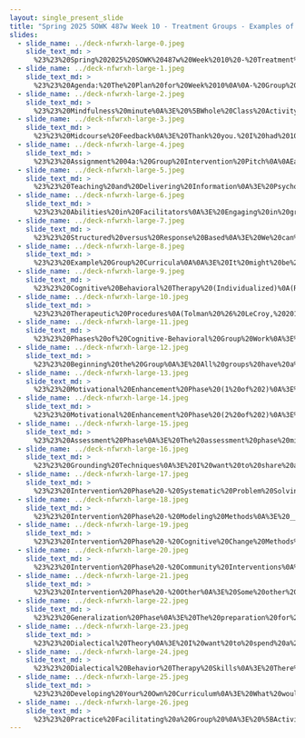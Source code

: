 ```yaml
---
layout: single_present_slide
title: "Spring 2025 SOWK 487w Week 10 - Treatment Groups - Examples of CBGW, DBT, and Psychoeducational"
slides:
  - slide_name: ../deck-nfwrxh-large-0.jpeg
    slide_text_md: >
      %23%23%20Spring%202025%20SOWK%20487w%20Week%2010%20-%20Treatment%20Groups%20-%20Examples%20of%20CBGW,%20DBT,%20and%20Psychoeducational%0A%0Atitle:%20Spring%202025%20SOWK%20487w%20Week%2010%20-%20Treatment%20Groups%20-%20Examples%20of%20CBGW,%20DBT,%20and%20Psychoeducational%0A%0Adate:%202025-03-26%2011:32:38%0A%0Alocation:%20Heritage%20University%0A%0Atags:%0A%20%20-%20Heritage%20University%0A%20%20-%20BASW%20Program%0A%20%20-%20SOWK%20487w%0A%0Apresentation_video:%20%3E%0A%20%20%22%22%0A%0Adescription:%20%3E%0A%0AIn%20week%2010,%20we%20start%20looking%20at%20treatment%20groups.%20To%20look%20at%20this,%20we%20will%20use%20the%20example%20of%20three%20types%20of%20groups.%20The%20week's%20readings%20are%20around%20these%20topics.%20I%20also%20want%20to%20share%20some%20example%20curricula%20that%20you%20can%20see%20and%20review%20to%20get%20a%20picture%20of%20what%20this%20looks%20like.%20All%20of%20the%20readings%20for%20this%20week%20are%20good%20information,%20and%20I%20think%20they%20will%20help%20give%20you%20some%20perspective.%20Dialectical%20behavioral%20therapy%20is%20a%20frequently%20used%20group%20format,%20and%20Rizvi%20et%20al.%20(2013)%20provide%20a%20helpful%20overview%20of%20what%20it%20looks%20like.%20Next,%20Rose%20(2004)%20gives%20the%20example%20of%20cognitive-behavioral%20group%20work%20(CBGW).%20Even%20though%20most%20curricula%20don't%20explicitly%20describe%20themselves%20as%20being%20founded%20in%20CBGW,%20I%20could%20argue%20that%20they%20are.%20Finally,%20Roffman%20(2004)%20reviews%20psychoeducational%20groups.%0A%0AThe%20agenda%20for%20week%2010%20is%20as%20follows:%0A%0A-%20Group%20Intervention%20Pitch%0A-%20Psychoeducational%20group%20skills%0A-%20Curriculum%20used%20with%20psychoeducational%20or%20CBGW%0A-%20Phases%20of%20the%20group%20process%20for%20CBGW%0A-%20Information%20about%20DBT%0A-%20Planning%20and%20implementation%20group%0A%0A%0A
  - slide_name: ../deck-nfwrxh-large-1.jpeg
    slide_text_md: >
      %23%23%20Agenda:%20The%20Plan%20for%20Week%2010%0A%0A-%20Group%20Intervention%20Pitch%0A-%20Psychoeducational%20group%20skills%0A-%20Curriculum%20used%20with%20psychoeducational%20or%20CBGW%0A-%20Phases%20of%20the%20group%20process%20for%20CBGW%0A-%20Information%20about%20DBT%0A-%20Planning%20and%20implementation%20group%0A%0A
  - slide_name: ../deck-nfwrxh-large-2.jpeg
    slide_text_md: >
      %23%23%20Mindfulness%20minute%0A%3E%20%5BWhole%20Class%20Activity%5D%20Have%20the%20class%20go%20through%20and%20walk%20them%20through%20breathing%20activity.%0A%0A%0A
  - slide_name: ../deck-nfwrxh-large-3.jpeg
    slide_text_md: >
      %23%23%20Midcourse%20Feedback%0A%3E%20Thank%20you.%20I%20had%2010%20people%20who%20completed%20their%20midterm%20feedback.%0A%0AGoing%20Well:%0A-%20Organized%20and%20clear%0A-%20Class%20topics%0A-%20Activities%20and%20how%20interactive%20is%0A%0AChallenges:%0A-%20Readings%20(hard%20to%20understand)%0A-%20Long%20lectures%20and%20challenging%20concepts%0A%0A%22long%20lectures,%20lots%20of%20information%20too%20quickly,%20hard%20to%20grasp%20concepts.%22%0A%0A%3E%20While%20Rate%20My%20Professor%20isn't%20a%20way%20that%20we%20officially%20receive%20feedback,%20I%20had%20some%20student%20share%20with%20me%20there%20were%20negative%20reviews%20from%20this%20semester%0A%0A%0A%3E%20They%20talked%20about%20feeling%20like%20I%20show%20favoritism,%20being%20long%20and%20boring,%20and%20not%20implementing%20accommodations.%20What%20I%20will%20say%20is%20these%20(other%20than%20maybe%20being%20boring%20and%20long)%20are%20not%20things%20that%20I%20have%20personal%20insight%20into%20doing.%20If%20you%20feel%20like%20I%20am%20being%20unfair%20or%20inequitable%20or%20not%20following%20reasonable%20accommodations%20awarded%20based%20on%20disability,%20these%20are%20serious%20accusations.%20I%20am%20open%20to%20talking%20through%20why%20you%20feel%20like%20or%20if%20you%20feel%20unable%20to%20approach%20me%20I'd%20encourage%20you%20to%20follow%20up%20with%20our%20Department%20co-chair%20Ruby%20Aguilar%20(Aguilar_R@heritage.edu)%0A%0AContext:%0A%0A%5BJacob%20Campbell%20at%20Heritage%20University%20%7C%20Rate%20My%20Professors%5D(https://www.ratemyprofessors.com/professor/2491146)%0A%0ABoth%20posted%20same%20time:%0A%0A%3E%20Lectures%20are%20long%20and%20boring,%20with%20no%20in%20between%20breaks,%20as%20he%20literally%20takes%20the%20entire%20class.%20Shows%20extreme%20favoritism,%20and%20it's%20painfully%20obvious%20when%20he%20dislikes%20you%20for%20whatever%20reason.%20Not%20very%20accommodating%20towards%20disabled%20students,%20snarky%20when%20concerns%20are%20brought%20forth%20about%20grades,%20and%20you're%20not%20one%20of%20the%20'social%20kids%20in%20class.'%0A%0Aand%20%0A%0A%3E%20He%20could%20have%20been%20better.%20He%20shows%20clear%20favoritism%20towards%20certain%20students,%20and%20it%20will%20be%20painfully%20obvious%20if%20he%20dislikes%20you.%20He%20takes%20the%20entire%20class%20period%20going%20through%20his%20premade%20slides,%20which%20can%20get%20rather%20boring%20and%20uninteresting.%20Not%20very%20accommodating%20towards%20disabled%20students.%0A%0A
  - slide_name: ../deck-nfwrxh-large-4.jpeg
    slide_text_md: >
      %23%23%20Assignment%2004a:%20Group%20Intervention%20Pitch%0A%0AEach%20group%20will%20make%20a%20short%20informal%20pitch%20for%20the%20group%20they%20plan%20to%20facilitate.%20As%20a%20group,%20students%20will%20share%20with%20their%20classmates%20their%20plan%20to%20implement%20their%20group%20(i.e.,%20when%20and%20where)%20and%20the%20content%20they%20will%20do%20for%20their%20groups.%20These%20presentations%20should%20not%20be%20longer%20than%20five%20minutes.%0A%0A%5BWhole%20Group%20Activity%5D%20Have%20each%20group%20complete%20a%20their%20pitch.%0A%0A
  - slide_name: ../deck-nfwrxh-large-5.jpeg
    slide_text_md: >
      %23%23%20Teaching%20and%20Delivering%20Information%0A%3E%20Psychoeducational%20groups%20necessarily%20place%20social%20workers%20in%20the%20role%20of%20a%20teacher.%20This%20role,%20and%20by%20extension%20the%20delivery%20of%20information,%20should%20not%20be%20imagined%20as%20one-way%20relationship.%0A%0A-%20Selecting%20optimum%20methods%20for%20delivering%20information%20based%20on%20participant%20factors%20(e.g.,%20age,%20previous%20learning,%20motivation)%0A-%20Demonstrating%20the%20meaningfulness%20of%20material%20among%20group%20members%0A-%20Creating%20opportunities%20for%20group%20members%20to%20integrate%20new%20information%20with%20existing%20knowledge%20and%20skills;%0A-%20Encouraging%20retention%20of%20new%20information%20by%20doing%0A%0A
  - slide_name: ../deck-nfwrxh-large-6.jpeg
    slide_text_md: >
      %23%23%20Abilities%20in%20Facilitators%0A%3E%20Engaging%20in%20group%20work%20practice%20requires%20familiarity%20with%20leadership%20styles%20conducive%20to%20facilitating%20psychoeducational%20groups.%0A%0A-%20__Education%20on%20preparing%20and%20delivering__:%20Education%20and/or%20training%20on%20organizing%20and%20providing%20psychoeducational%20groups%0A-%20__Knowledge%20of%20Group%20Process__:%20Knowledge%20of%20group%20processes,%20including%20typical%20stages%20of%20group%20development%0A-%20__Supervision__:%20Purposeful%20and%20targeted%20supervision%20related%20to%20group%20practices%0A-%20__Interpersonal%20practice%20skills__%0A-%20__Capacity%20to%20self-reflect__%20and%20challenge%20personal%20axes%20of%20privilege,%20power,%20and%20oppression%0A-%20Normalizing%20without%20essentializing%0A-%20Connection%20of%20group%20content%20to%20the%20anticipated%20stage%20of%20group%20development%0A%0A
  - slide_name: ../deck-nfwrxh-large-7.jpeg
    slide_text_md: >
      %23%23%20Structured%20versus%20Response%20Based%0A%3E%20We%20can%20think%20of%20two%20basic%20types%20of%20psychoeducational%20groups.%20Those%20that%20are%20manualized%20and%20those%20that%20are%20responsive.%0A%0AThe%20current%20trend%20is%20towards%20integration%20of%20both%20types%20(i.e.,%20manualized%20curricula%20with%20flexibility%20to%20and%20awareness%20of%20group%20processes)%0A%0A
  - slide_name: ../deck-nfwrxh-large-8.jpeg
    slide_text_md: >
      %23%23%20Example%20Group%20Curricula%0A%0A%3E%20It%20might%20be%20helpful%20to%20see%20some%20examples%20of%20group%20curriculum.%20While%20I%20would%20say%20that%20all%20of%20these%20curricula%20fall%20within%20the%20Cognitive%20Behavioral%20Framework,%20they%20aren't%20necessarily%20100%25%20Cognitive-behavioral%20group%20work.%0A%0A%5BWhole%20Class%20Activity%5D%20Discuss%20each%20curriculum%20and%20provide%20an%20overview.%0A%0A%5BWhole%20Class%20Activity%5D%20Have%20the%20class%20break%20up%20into%20three%20groups.%20Each%20group%20will%20have%20an%20opportunity%20to%20read%20through%20the%20curriculum%20from%20the%20three%20sources:%0A%0A-%20Guiding%20Good%20Choices%20Curriculum%0A-%20Dragon%20Slayers'%20Curriculum%0A-%20Why%20Try%20Curriculum%0A-%20Aggression%20Replacement%20Training%20Curriculum%0A%0AConsider%20discussion%20regarding%20the%20following:%0A%0A-%20What%20stands%20out%20to%20you%20about%20the%20curriculum%0A-%20How%20are%20they%20the%20same%20or%20different%0A-%20How%20facilitated%20in%20each%20of%20the%20different%20curriculum%0A%0A%5BWhole%20Class%20Activity%5D%20Discuss%20what%20they%20saw%20in%20the%20curriculum,%20what%20stood%20out...%20etc.%0A%0A-%20%5B%20%5D%20Print%20out%2001%20copy%20of%20Why%20Try%20Curriculum%0A-%20%5B%20%5D%20Bring%20a%20copy%20of%20the%20Dragon%20Slayers'%20Curriculum%0A-%20%5B%20%5D%20Bring%20a%20copy%20of%20the%20curriculum%20for%20the%20Guiding%20Good%20Choices%20Curriculum%0A-%20%5B%20%5D%20Bring%20a%20copy%20of%20the%20Aggression%20Replacement%20Training%20Curriculum%0A%0A
  - slide_name: ../deck-nfwrxh-large-9.jpeg
    slide_text_md: >
      %23%23%20Cognitive%20Behavioral%20Therapy%20(Individualized)%0A(Rector,%202010)%0A%0A%3E%20To%20start%20our%20conversation%20about%20Cognitive-Behavioral%20Group%20Work,%20I%20thought%20that%20it%20would%20be%20helpful%20to%20discuss%20what%20is%20Cognitive%20behavioral%20therapy--%20CBT.%20This%20therapeutic%20approach%20can%20help%20people%20with%20a%20wide%20range%20of%20mental%20health%20problems.%0A%0A%3E%20CBT%20is%20based%20on%20the%20idea%20that%20how%20we%20think%20(cognition),%20how%20we%20feel%20(emotion),%20and%20how%20we%20act%20(behavior)%20all%20interact%20together.%20Precisely,%20our%20thoughts%20determine%20our%20feelings%20and%20our%20behavior.%20This%20is%20sometimes%20referred%20to%20as%20the%20cognitive%20triangle.%0A%0A%0A-%20Bring%20awareness%20to%20__negative%20interpretations%20of%20thoughts__%0A-%20Review%20__patterns%20of%20behavior%20that%20reinforce%20distorted%20thinking__%0A-%20__Develop%20alternate%20ways%20of%20thinking__%0A%0A%0A
  - slide_name: ../deck-nfwrxh-large-10.jpeg
    slide_text_md: >
      %23%23%20Therapeutic%20Procedures%0A(Tolman%20%26%20LeCroy,%202017)%0A%0A%3E%20Some%20therapeutic%20procedures%20are%20either%20unavailable%20or%20less%20efficient%20for%20individual%20treatment%20and%20are%20often%20implemented%20when%20performing%20CBGW.%0A%0A-%20__The%20Buddy%20System__:%20having%20a%20partner%20to%20learn%20new%20skills%0A-%20__Group%20Exercises__:%20Think%20about%20curriculum%0A-%20__Multiple%20Modeling__:%20ART%20as%20an%20example%20and%20multiple%20role%20plays%0A*%20__Group%20Feedback__:%20getting%20feedback%20from%20peers%20is%20sometimes%20more%20powerful%20than%20getting%20input%20from%20a%20professional.%20Think%20about%20Drug%20and%20Alcohol%20groups%20and%20people's%20BS%20detectors.%0A-%20__Group%20Brainstorming__:%20Both%20to%20solve%20individual%20and%20group%20problems.%0A-%20__Mutual%20Reinforcement__:%20The%20mutual%20aid%20model%20has%20similar%20benefits.%0A%0A%3E%20Some%20of%20the%20therapeutic%20procedures%20that%20are%20implemented%20in%20doing%20individual%20CBT%20can%20also%20be%20used%20in%20CBGW.%0A%0A%0A
  - slide_name: ../deck-nfwrxh-large-11.jpeg
    slide_text_md: >
      %23%23%20Phases%20of%20Cognitive-Behavioral%20Group%20Work%0A%3E%20The%20phases%20identified%20for%20CBGW%20are%20as%20follows:%0A%0A-%20Beginning%20the%20Group%0A-%20Motivational%20Enhancement%20Phase%0A-%20Assessment%20Phase%0A-%20Intervention%20Phase%0A-%20Generalization%20Phase%0A%0A
  - slide_name: ../deck-nfwrxh-large-12.jpeg
    slide_text_md: >
      %23%23%20Beginning%20the%20Group%0A%3E%20All%20groups%20have%20a%20beginning%20of%20the%20group%20phase.%20%20At%20the%20beginning%20of%20the%20group%20phase%20for%20CBGW,%20there%20are%20a%20couple%20of%20tasks%20that%20we%20think%20about%20in%20this%20phase.%0A%0A-%20__Orientation__%20-%20How%20can%20we%20provide%20an%20orientation%20for%20clients%20in%20a%20group%3F%0A-%20__Cohesion__%20-%20the%20mutual%20liking%20of%20members%20for%20each%20other%20and%20the%20group%20worker%20and%20their%20attraction%20to%20the%20program%20of%20the%20group.%0A%0A%0A
  - slide_name: ../deck-nfwrxh-large-13.jpeg
    slide_text_md: >
      %23%23%20Motivational%20Enhancement%20Phase%20(1%20of%202)%0A%3E%20Generally,%20in%20a%20CBGW,%20there%20will%20be%20time%20that%20the%20worker%20focuses%20on%20increasing%20the%20participants'%20motivation.%20This%20might%20mean%20addressing%20ambivalent%20or%20hostile%20views%20of%20the%20group.%20These%20can%20look%20like...%0A%0A%5BWhole%20Class%20Activity%5D%20Talk%20about%20possible%20strategies%20and%20ways%20of%20addressing%20these%20as%20a%20reflective%20exercise.%0A%0A-%20Reluctance%20to%20speak%0A-%20Anger%20about%20being%20in%20treatment%0A-%20Denial%20of%20any%20serious%20problems%0A-%20Setting%20themselves%20apart%0A-%20Speaking%20only%20to%20the%20group%20worker%0A-%20Unwilling%20to%20provide%20self-disclosure%20%0A%0A%0A
  - slide_name: ../deck-nfwrxh-large-14.jpeg
    slide_text_md: >
      %23%23%20Motivational%20Enhancement%20Phase%20(2%20of%202)%0A%3E%20Some%20standard%20processes%20in%20enhancing%20motivation%20include...%0A%0A-%20Normalizing%20ambivalence%0A-%20Contrasting%20costs%20and%20benefits%20of%20changing%20or%20resolving%20problems%0A-%20Eliciting%20and%20reinforcing%20self-motivational%20statements%0A-%20Removing%20barriers%20to%20treatment%0A-%20Supporting%20self-efficacy%0A-%20Avoiding%20argumentation%20and%20early%20confrontation%0A-%20Providing%20clear%20advice%0A-%20Delivering%20continued%20feedback%0A%0A
  - slide_name: ../deck-nfwrxh-large-15.jpeg
    slide_text_md: >
      %23%23%20Assessment%20Phase%0A%3E%20The%20assessment%20phase%20might%20occur%20before%20the%20group%20or%20in%20the%20orientation%20phase%20and%20throughout%20the%20group%20process.%20In%20this%20phase,%20the%20worker%20is:%0A%0A*%20__Gathering%20background%20information__:%20Before,%20at%20the%20beginning%20or%20during%0A*%20__Using%20assessment%20tools__:%20think%20screeners%0A*%20__Doing%20goal%20setting__:%20both%20individual%20and%20common%20treatment%20goals.%0A%0A%0A
  - slide_name: ../deck-nfwrxh-large-16.jpeg
    slide_text_md: >
      %23%23%20Grounding%20Techniques%0A%3E%20I%20want%20to%20share%20a%20tool%20I%20have%20often%20taught%20clients%20with%20all%20of%20you.%20Grounding%20is%20a%20set%20of%20simple%20strategies%20to%20detach%20from%20emotional%20pain.%20To%20be%20grounding,%20it%20should%20fall%20under%20the%20following%20guidelines...%0A%0AFrame%20using%20chart%20of%20ambivalence%20to%20extreme%20emotions.%0A%0A*%20__Accessibility__:%20%20do%20it%20at%20any%20time,%20place,%20anywhere,%20and%20no%20one%20has%20to%20know.%0A*%20__Broad__:%20%20put%20a%20healthy%20distance%20between%20you%20and%20negative%20feelings%20(useful%20for%20when%20faced%20with%20a%20trigger,%20enraged,%20dissociating,%20or%20having%20a%20substance%20craving).%0A*%20__Present%20Focused__:%20%20keep%20your%20eyes%20open,%20scan%20the%20room,%20and%20turn%20the%20lights%20on%20to%20stay%20in%20touch%20with%20the%20present.%20%20Do%20not%20focus%20on%20the%20past%20or%20the%20future.%0A*%20__Scaling__:%20%20scale%20your%20emotions%20when%20using%20grounding.%20%20Rate%20your%20emotion%20(craving,%20impulse...%20etc.)%20on%20a%20scale%20from%200-10%20before%20beginning%20grounding.%20%20After%20implementing%20your%20grounding%20technique,%20rate%20your%20emotion%20again.%0A*%20__Focus%20Outward__:%20%20%20Do%20not%20talk,%20think,%20or%20journal%20about%20your%20feelings.%20%20The%20purpose%20of%20grounding%20is%20to%20distract%20from%20negative%20feelings,%20not%20get%20in%20touch%20with%20them.%0A*%20__Stay%20Neutral__:%20%20avoid%20judgments%20of%20good%20and%20bad.%0A*%20__Not%20Relaxation%20Training__:%20%20note%20that%20grounding%20is%20not%20the%20same%20as%20relaxation%20training.%20%20Grounding%20is%20more%20active,%20focuses%20on%20distraction%20strategies,%20and%20is%20intended%20to%20help%20extreme%20negative%20feelings.%0A%0A%3E%20%5BWhole%20Class%20Activity%5D%20Review%20the%20sheet.%20Practice%20some%20of%20the%20skills%20/%20discuss%20them.%20Talk%20about%20how%20it%20can%20be%20implemented%20in%20a%20group%20format%20(in%20part%20or%20whole)%0A%0A-%20%5B%20%5D%20Print%2016%20copies%20of%20Using%20Grounding%20To%20Detach%20From%20Emotional%20Pain%20handout%0A%0A
  - slide_name: ../deck-nfwrxh-large-17.jpeg
    slide_text_md: >
      %23%23%20Intervention%20Phase%20-%20Systematic%20Problem%20Solving%0A%3E%20CBGW%20encompasses%20many%20different%20types%20of%20interventions%20that%20can%20be%20implemented.%20One%20of%20these%20is...%20%0A%0A%3E%20__Systematic%20Problem%20Solving__%20is%20where%20concerns%20brought%20to%20the%20group%20and%20discussed%20with%20the%20group%20usually%20includes:%0A%0A*%20Orient%20to%20systematic%20problem%20solving%0A*%20Identifying%20and%20defining%20the%20problem%20and%20resources%0A*%20Generating%20alternative%20solutions%0A*%20Evaluating%20and%20selecting%20the%20best%20set%20of%20solutions%0A*%20Preparing%20for%20implementation%20and%20evaluating%20outcomes%0A%0A
  - slide_name: ../deck-nfwrxh-large-18.jpeg
    slide_text_md: >
      %23%23%20Intervention%20Phase%20-%20Modeling%20Methods%0A%3E%20__Modeling%20Methods__%20is%20the%20use%20of%20role-plays%20(simulated%20demonstrations)%0A%0ACan%20be%20with...%0A*%20Group%20members%0A*%20Group%20worker%0A*%20Special%20guests%0A%0A%3E%20%5BWhole%20Class%20Activity%5D%20How%20look%20in%20ART,%20Debbie's%20classroom%20(social%20skills%20school),%20OSCE%20(for%20SW%20Students)%0A%0A
  - slide_name: ../deck-nfwrxh-large-19.jpeg
    slide_text_md: >
      %23%23%20Intervention%20Phase%20-%20Cognitive%20Change%20Methods%0A%3E%20__Cognitive%20Change%20Methods__%20is%20the%20bulk%20of%20types%20of%20interventions%20used%20in%20CBGW.%20The%20focus%20is%20on%20correcting%20distorted%20cognitions%20and%20replacing%20them%20with%20coping%20thoughts.%20This%20is%20oftentimes%20done%20through%20the%20techniques%20of%20cognitive%20restructuring.%20In%20ART,%20the%20following%20are%20the%20thought%20distortions%20they%20teach:%0A%0A__Self-centered%20Thinking__:%20Thinking%20about%20only%20your%20needs%20or%20interests,%20not%20caring%20about%20others.%20One%20example%20is%20saying,%20%22If%20I%20lie%20to%20people,%20it%20is%20nobody's%20business%20but%20mine.%22%20%0A__Assuming%20the%20Worst__:%20Acting%20as%20if%20the%20worst%20outcome%20in%20a%20situation%20is%20the%20only%20possible%20outcome.%20Thinking%20people%20are%20out%20to%20get%20you.%20One%20example%20is%20saying,%20%22I%20might%20as%20well%20lie.%20People%20won't%20believe%20me%20if%20I%20tell%20the%20truth.%22%0A__Blaming%20Others__:%20Not%20accepting%20responsibility%20for%20your%20choices%20and%20consequences.%20Making%20it%20seem%20like%20someone%20forced%20you%20to%20act%20how%20you%20did.%20Saying%20someone%20else%20is%20responsible.%20One%20example%20is%20saying,%20%22People%20make%20me%20lie%20when%20they%20ask%20too%20many%20questions.%22%0A__Minimizing/mislabeling__:%20Trying%20to%20make%20something%20'okay'%20by%20making%20it%20less%20than%20or%20different%20from%20what%20it%20is.%20One%20example%20is%20saying,%20%22Everybody%20lies;%20it's%20no%20big%20deal.%22%0A%0A
  - slide_name: ../deck-nfwrxh-large-20.jpeg
    slide_text_md: >
      %23%23%20Intervention%20Phase%20-%20Community%20Interventions%0A%3E%20__Community%20Interventions__%20is%20getting%20members%20involved%20in%20outside%20processes%20such%20as%20organizations,%20volunteering,%20etc.%0A%0A-%3E%20Think%20empowerment%20theory.%0A%0A%0A
  - slide_name: ../deck-nfwrxh-large-21.jpeg
    slide_text_md: >
      %23%23%20Intervention%20Phase%20-%20Other%0A%3E%20Some%20other%20interventions%20include...%0A%0A*%20__Guided%20Group%20Exposure__:%20Similar%20to%20exposure%20therapy%0A*%20__Relaxation%20Methods__:%20Teaching%20clients%20to%20deal%20directly%20with%20strong%20emotions%20such%20as%20anxiety,%20stress,%20pain,%20or%20anger.%20Might%20be%20like%20%0A*%20__Operant%20Methods__:%20Offering%20positive%20and%20negative%20reinforcement%20and%20positive%20and%20negative%20punishments,%20with%20the%20idea%20of%20the%20group%20reinforcing%20the%20self%20as%20well.%0A*%20__Relationship%20Enhancement%20Methods__:%20Appropriate%20self-disclosure,%20humor/personality,%20effective%20listening,%20etc.%0A*%20__Small-Group%20Practice%20Procedures__:%20Broad%20group%20participation,%20role-playing,%20subgrouping,%20and%20group%20exercises.%0A%0A%0A
  - slide_name: ../deck-nfwrxh-large-22.jpeg
    slide_text_md: >
      %23%23%20Generalization%20Phase%0A%3E%20The%20preparation%20for%20the%20transfer%20of%20skills%20to%20the%20world.%0A%0AOften%20throughout%20the%20whole%20process.%0A%0A%0A
  - slide_name: ../deck-nfwrxh-large-23.jpeg
    slide_text_md: >
      %23%23%20Dialectical%20Theory%0A%3E%20I%20want%20to%20spend%20a%20little%20bit%20of%20time%20talking%20about%20DBT%20as%20another%20example%20of%20the%20book.%20To%20understand%20DBT,%20your%20reading%20described%0A%0A%3E%20Dialectical%20theory%20states%20that%20reality%20is%20interrelated%20and%20connected,%20made%20of%20opposing%20forces,%20and%20always%20changing.%20In%20DBT,%20dialectics%20take%20the%20form%20of%20both%20a%20fundamental%20worldview%20as%20well%20as%20a%20method%20of%20persuasion%20(i.e.,%20a%20set%20of%20communication%20strategies%20that%20the%20therapist%20uses%20to%20elicit%20change).%20%0A%0AThey%20go%20on%20to%20say%E2%80%A6%20My%20experience%20with%20DBT%20(workbook,%20practicum%20placement%20and%20%E2%80%9CChanging%20Behavior%20Thoughtfully%E2%80%9D)%0A%0A%3E%20In%20DBT,%20the%20therapist%20may%20use%20dialectics%20when%20therapy%20comes%20to%20an%20impasse.%20In%20this%20case,%20the%20therapist%20will%20take%20a%20dialectical%20stance%20by%20holding%20the%20opposing%20viewpoints%20simultaneously%20and%20looking%20for%20the%20truth%20in%20both%20positions.%0A%0A(Rizvi%20et%20al.,%202013,%20p.%2076)%20%0A%0A
  - slide_name: ../deck-nfwrxh-large-24.jpeg
    slide_text_md: >
      %23%23%20Dialectical%20Behavior%20Therapy%20Skills%0A%3E%20There%20are%20four%20areas%20that%20we%20think%20about%20teaching%20skills%20related%20to%20in%20doing%20DBT.%0A%0A-%20**Distress%20tolerance**%20will%20help%20you%20cope%20better%20with%20painful%20events%20by%20building%20up%20your%20resiliency%20and%20giving%20you%20new%20ways%20to%20soften%20the%20effects%20of%20upsetting%20circumstances.%0A-%20**Mindfulness**%20will%20help%20you%20experience%20more%20fully%20the%20present%20moment%20while%20focusing%20less%20on%20painful%20experiences%20from%20the%20past%20or%20frightening%20possibilities%20in%20the%20future.%20Mindfulness%20will%20also%20give%20you%20tools%20to%20overcome%20habitual,%20negative%20judgments%20about%20yourself%20and%20others.%0A-%20**Emotion%20regulation%20skills**%20help%20you%20to%20recognize%20more%20clearly%20what%20you%20feel%20and%20then%20to%20observe%20each%20emotion%20without%20getting%20overwhelmed%20by%20it.%20The%20goal%20is%20to%20modulate%20your%20feelings%20without%20behaving%20in%20reactive,%20destructive%20ways.%0A-%20**Interpersonal%20effectiveness**%20gives%20you%20new%20tools%20to%20express%20your%20beliefs%20and%20needs,%20set%20limits,%20and%20negotiate%20solutions%20to%20problems%E2%80%94all%20while%20protecting%20your%20relationships%20and%20treating%20others%20with%20respect.%0A%0A(McKay%20et%20al.,%202007)%0A%0A
  - slide_name: ../deck-nfwrxh-large-25.jpeg
    slide_text_md: >
      %23%23%20Developing%20Your%20Own%20Curriculum%0A%3E%20What%20would%20a%20group%20curriculum%20look%20like%20if%20you%20were%20to%20create%20one%20for%20a%20therapeutic%20group%3F%0A%0A%5BWhole%20Class%20Activity%5D%20Discuss%20what%20a%20group%20curriculum%20might%20look%20like.%0A%0A*%20Objectives%0A*%20Planned%20content%0A*%20Tasks%20or%20roles%0A%0A%3E%20%5BActivity%5D%20Work%20with%20groups%20of%20four.%20Pick%20a%20topic%20for%20a%20group.%20Spend%20time%20thinking%20about%20what%20type%20of%20curriculum%20you%20would%20do,%20what%20parts%20you%20would%20include,%20and%20what%20some%20of%20the%20information%20you%20would%20do.%20Plan%20one%20of%20the%20sessions.%0A%0A%0A
  - slide_name: ../deck-nfwrxh-large-26.jpeg
    slide_text_md: >
      %23%23%20Practice%20Facilitating%20a%20Group%20%0A%3E%20%5BActivity%5D%20Divide%20up%20into%20four%20groups.%20Pick%20one%20of%20the%20group%20sessions%20that%20you%20previously%20designed.%20In%20shifts%20of%2015%20minutes%20each,%20rotate%20through%20each%20getting%20an%20opportunity%20to%20facilitate%20from%20where%20the%20previous%20group%20leader%20left%20off.%0A
---
```


